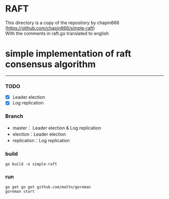 # RAFT
This directory is a copy of the repository by chapin666  
(https://github.com/chapin666/simple-raft)  
With the comments in raft.go translated to english

# simple implementation of raft consensus algorithm

---

### TODO
- [x] Leader election
- [x] Log replication

### Branch
- master： Leader election & Log replication
- election：Leader election
- replication：Log replication

### build
```
go build -o simple-raft
```

### run
```
go get go get github.com/mattn/goreman
goreman start
```

